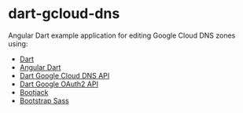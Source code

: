 dart-gcloud-dns
==========

Angular Dart example application for editing Google Cloud DNS zones using:
* [Dart](https://www.dartlang.org/)
* [Angular Dart](https://angulardart.org/)
* [Dart Google Cloud DNS API](http://pub.dartlang.org/packages/google_dns_v1beta1_api)
* [Dart Google OAuth2 API](http://pub.dartlang.org/packages/google_oauth2_v2_api)
* [Bootjack](https://github.com/rikulo/bootjack)
* [Bootstrap Sass](https://github.com/twbs/bootstrap-sass)
